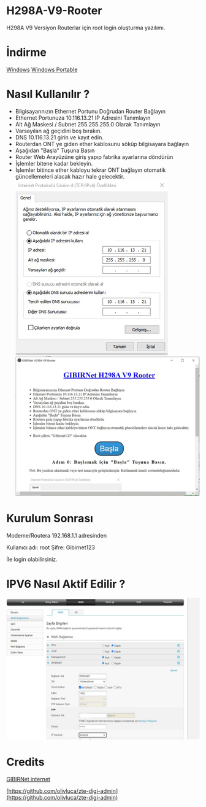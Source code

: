 # H298A-V9-Rooter
H298A V9 Versiyon Routerlar için root login oluşturma yazılımı.

# İndirme
[Windows](https://github.com/gibirnet/H298A-V9-Rooter/releases/download/Release/gibirnet-h298a-v9-rooter-1.0.0.Setup.exe)
[Windows Portable](https://github.com/gibirnet/H298A-V9-Rooter/releases/download/Release/gibirnet-h298a-v9-rooter-win32-x64-portable.zip)


# Nasıl Kullanılır ?

- Bilgisayarınızın Ethernet Portunu Doğrudan Router Bağlayın
- Ethernet Portunuza 10.116.13.21 IP Adresini Tanımlayın
- Alt Ağ Maskesi / Subnet 255.255.255.0 Olarak Tanımlayın
- Varsayılan ağ geçidini boş bırakın.
- DNS 10.116.13.21 girin ve kayıt edin.
- Routerdan ONT ye giden ether kablosunu söküp bilgisayara bağlayın
- Aşağıdan "Başla" Tuşuna Basın
- Router Web Arayüzüne giriş yapıp fabrika ayarlarına döndürün
- İşlemler bitene kadar bekleyin.
- İşlemler bitince ether kabloyu tekrar ONT bağlayın otomatik güncellemeleri alacak hazır hale gelecektir.
![IP Config Örneği](https://github.com/gibirnet/H298A-V9-Rooter/blob/main/ip-config.jpg?raw=true)
![Screenshot](https://github.com/gibirnet/H298A-V9-Rooter/raw/main/screenshot_1.jpg?raw=true)

# Kurulum Sonrası

Modeme/Routera 192.168.1.1 adresinden

Kullanıcı adı: root 
Şifre: Gibirnet123

İle login olabilirsiniz.

# IPV6 Nasıl Aktif Edilir ?
![IPV4/IPv6 Seçip Kaydedin](https://github.com/gibirnet/H298A-V9-Rooter/blob/main/ipv6enable.jpg?raw=true)

# Credits
[GIBIRNet internet](https://gibir.net.tr)

[https://github.com/olivluca/zte-digi-admin](https://github.com/olivluca/zte-digi-admin)


